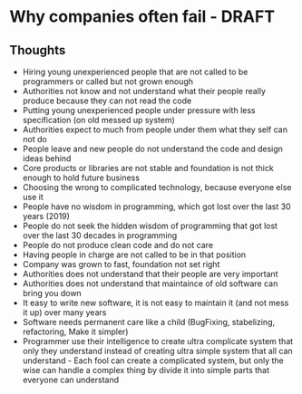 # Why companies often fail - DRAFT

## Thoughts

* Hiring young unexperienced people that are not called to be programmers or called but not grown enough
* Authorities not know and not understand what their people really produce because they can not read the code
* Putting young unexperienced people under pressure with less specification (on old messed up system)
* Authorities expect to much from people under them what they self can not do
* People leave and new people do not understand the code and design ideas behind
* Core products or libraries are not stable and foundation is not thick enough to hold future business
* Choosing the wrong to complicated technology, because everyone else use it
* People have no wisdom in programming, which got lost over the last 30 years (2019)
* People do not seek the hidden wisdom of programming that got lost over the last 30 decades in programming
* People do not produce clean code and do not care
* Having people in charge are not called to be in that position
* Company was grown to fast, foundation not set right
* Authorities does not understand that their people are very important
* Authorities does not understand that maintaince of old software can bring you down
* It easy to write new software, it is not easy to maintain it (and not mess it up) over many years
* Software needs permanent care like a child (BugFixing, stabelizing, refactoring, Make it simpler)
* Programmer use their intelligence to create ultra complicate system that only they understand instead of creating ultra simple system that all can understand - Each fool can create a complicated system, but only the wise can handle a complex thing by divide it into simple parts that everyone can understand
